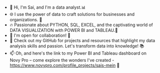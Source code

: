 * 🌟 Hi, I'm Sai, and I'm a data analyst.📊 <br />
* 🌐 I use the power of data to craft solutions for businesses and organizations. 💼 <br />
* 🔥 Passionate about PYTHON, SQL, EXCEL, and the captivating world of DATA VISUALIZATION with POWER BI and TABLEAU.🎨 <br />
* 🤝 I'm open for collaboration! 🤝 <br />
* 🌱 Check out my GitHub for projects and resources that highlight my data analysis skills and passion. Let's transform data into knowledge! 📚 <br />
* 📫 Oh, and here's the link to my Power BI and Tableau dashboard on Novy Pro – come explore the wonders I've created - https://www.novypro.com/profile_projects/sais-mein 🌠 <br />
